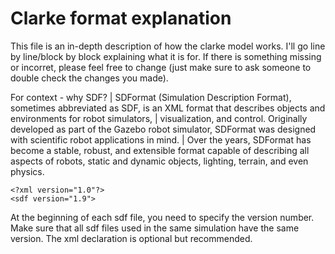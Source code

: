 # Clarke format explanation

This file is an in-depth description of how the clarke model works. I'll go line by line/block by block explaining what it is for. If there is something missing or incorret, 
please feel free to change (just make sure to ask someone to double check the changes you made).

For context - why SDF?
| SDFormat (Simulation Description Format), sometimes abbreviated as SDF, is an XML format that describes objects and environments for robot simulators, 
| visualization, and control. Originally developed as part of the Gazebo robot simulator, SDFormat was designed with scientific robot applications in mind. 
| Over the years, SDFormat has become a stable, robust, and extensible format capable of describing all aspects of robots, static and dynamic objects, lighting, terrain, and even physics.
```
<?xml version="1.0"?>
<sdf version="1.9">
```
At the beginning of each sdf file, you need to specify the version number. Make sure that all sdf files used in the same simulation have the same version.
The xml declaration is optional but recommended. 
